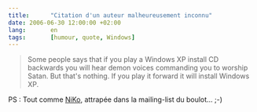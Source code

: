 ```yaml
---
title:      "Citation d'un auteur malheureusement inconnu"
date: 2006-06-30 12:00:00 +02:00
lang:       en
tags:       [humour, quote, Windows]
---
```


> Some people says that if you play a Windows XP install CD backwards you will hear demon voices commanding you to worship Satan. But that's nothing. If you play it forward it will install Windows XP.

PS : Tout comme [NiKo](http://www.prendreuncafe.com/blog/2006/06/19/471-windows-is-evil), attrapée dans la mailing-list du boulot… ;-)
